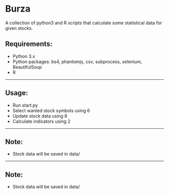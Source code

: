 # Burza
A collection of python3 and R scripts that calculate some statistical data for given stocks.

## Requirements:
- Python 3.x
- Python packages: bs4, phantomjs, csv, subprocess, selenium, BeautifulSoup
- R

--------

## Usage:
- Run start.py
- Select wanted stock symbols using 6
- Update stock data using 8
- Calculate indicators using 2

--------

## Note:
- Stock data will be saved in data/

--------

## Note:
- Stock data will be saved in data/

